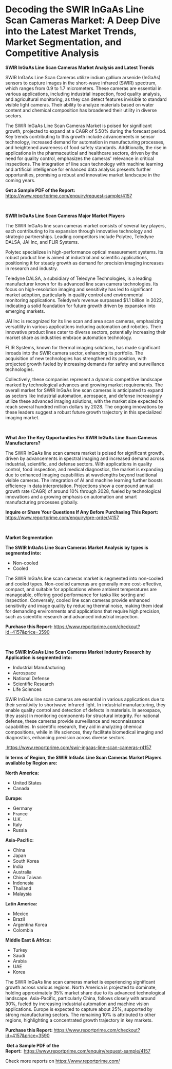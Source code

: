 <p><h1>Decoding the SWIR InGaAs Line Scan Cameras Market: A Deep Dive into the Latest Market Trends, Market Segmentation, and Competitive Analysis</h1></p><p><strong>SWIR InGaAs Line Scan Cameras Market Analysis and Latest Trends</strong></p>
<p><p>SWIR InGaAs Line Scan Cameras utilize indium gallium arsenide (InGaAs) sensors to capture images in the short-wave infrared (SWIR) spectrum, which ranges from 0.9 to 1.7 micrometers. These cameras are essential in various applications, including industrial inspection, food quality analysis, and agricultural monitoring, as they can detect features invisible to standard visible light cameras. Their ability to analyze materials based on water content and chemical composition has broadened their utility in diverse sectors.</p><p>The SWIR InGaAs Line Scan Cameras Market is poised for significant growth, projected to expand at a CAGR of 5.50% during the forecast period. Key trends contributing to this growth include advancements in sensor technology, increased demand for automation in manufacturing processes, and heightened awareness of food safety standards. Additionally, the rise in applications in the pharmaceutical and healthcare sectors, driven by the need for quality control, emphasizes the cameras' relevance in critical inspections. The integration of line scan technology with machine learning and artificial intelligence for enhanced data analysis presents further opportunities, promising a robust and innovative market landscape in the coming years.</p></p>
<p><strong>Get a Sample PDF of the Report:&nbsp;</strong> <a href="https://www.reportprime.com/enquiry/request-sample/4157?utm_campaign=3383&utm_medium=2&utm_source=Github&utm_content=ia&utm_term=18032025&utm_id=swir-ingaas-line-scan-cameras">https://www.reportprime.com/enquiry/request-sample/4157</a></p>
<p>&nbsp;</p>
<p><strong>SWIR InGaAs Line Scan Cameras Major Market Players</strong></p>
<p><p>The SWIR InGaAs line scan cameras market consists of several key players, each contributing to its expansion through innovative technology and strategic partnerships. Leading competitors include Polytec, Teledyne DALSA, JAI Inc, and FLIR Systems.</p><p>Polytec specializes in high-performance optical measurement systems. Its robust product line is aimed at industrial and scientific applications, positioning it for steady growth as demand for precision imaging increases in research and industry.</p><p>Teledyne DALSA, a subsidiary of Teledyne Technologies, is a leading manufacturer known for its advanced line scan camera technologies. Its focus on high-resolution imaging and sensitivity has led to significant market adoption, particularly in quality control and environmental monitoring applications. Teledyne’s revenue surpassed $1.1 billion in 2022, indicating a solid foundation for future growth driven by expansion into emerging markets.</p><p>JAI Inc is recognized for its line scan and area scan cameras, emphasizing versatility in various applications including automation and robotics. Their innovative product lines cater to diverse sectors, potentially increasing their market share as industries embrace automation technology.</p><p>FLIR Systems, known for thermal imaging solutions, has made significant inroads into the SWIR camera sector, enhancing its portfolio. The acquisition of new technologies has strengthened its position, with projected growth fueled by increasing demands for safety and surveillance technologies.</p><p>Collectively, these companies represent a dynamic competitive landscape marked by technological advances and growing market requirements. The overall market for SWIR InGaAs line scan cameras is anticipated to expand as sectors like industrial automation, aerospace, and defense increasingly utilize these advanced imaging solutions, with the market size expected to reach several hundred million dollars by 2028. The ongoing innovations by these leaders suggest a robust future growth trajectory in this specialized imaging market.</p></p>
<p>&nbsp;</p>
<p><strong>What Are The Key Opportunities For SWIR InGaAs Line Scan Cameras Manufacturers?</strong></p>
<p><p>The SWIR InGaAs line scan camera market is poised for significant growth, driven by advancements in spectral imaging and increased demand across industrial, scientific, and defense sectors. With applications in quality control, food inspection, and medical diagnostics, the market is expanding due to enhanced imaging capabilities at wavelengths beyond traditional visible cameras. The integration of AI and machine learning further boosts efficiency in data interpretation. Projections show a compound annual growth rate (CAGR) of around 10% through 2028, fueled by technological innovations and a growing emphasis on automation and smart manufacturing processes globally.</p></p>
<p><strong>Inquire or Share Your Questions If Any Before Purchasing This Report:</strong> <a href="https://www.reportprime.com/enquiry/pre-order/4157?utm_campaign=3383&utm_medium=2&utm_source=Github&utm_content=ia&utm_term=18032025&utm_id=swir-ingaas-line-scan-cameras">https://www.reportprime.com/enquiry/pre-order/4157</a></p>
<p>&nbsp;</p>
<p><strong>Market Segmentation</strong></p>
<p><strong>The SWIR InGaAs Line Scan Cameras Market Analysis by types is segmented into:</strong></p>
<p><ul><li>Non-cooled</li><li>Cooled</li></ul></p>
<p><p>The SWIR InGaAs line scan cameras market is segmented into non-cooled and cooled types. Non-cooled cameras are generally more cost-effective, compact, and suitable for applications where ambient temperatures are manageable, offering good performance for tasks like sorting and inspection. Conversely, cooled line scan cameras provide enhanced sensitivity and image quality by reducing thermal noise, making them ideal for demanding environments and applications that require high precision, such as scientific research and advanced industrial inspection.</p></p>
<p><strong>Purchase this Report:&nbsp;</strong><a href="https://www.reportprime.com/checkout?id=4157&price=3590&utm_campaign=3383&utm_medium=2&utm_source=Github&utm_content=ia&utm_term=18032025&utm_id=swir-ingaas-line-scan-cameras">https://www.reportprime.com/checkout?id=4157&price=3590</a></p>
<p>&nbsp;</p>
<p><strong>The SWIR InGaAs Line Scan Cameras Market Industry Research by Application is segmented into:</strong></p>
<p><ul><li>Industrial Manufacturing</li><li>Aerospace</li><li>National Defense</li><li>Scientific Research</li><li>Life Sciences</li></ul></p>
<p><p>SWIR InGaAs line scan cameras are essential in various applications due to their sensitivity to shortwave infrared light. In industrial manufacturing, they enable quality control and detection of defects in materials. In aerospace, they assist in monitoring components for structural integrity. For national defense, these cameras provide surveillance and reconnaissance capabilities. In scientific research, they aid in analyzing chemical compositions, while in life sciences, they facilitate biomedical imaging and diagnostics, enhancing precision across diverse sectors.</p></p>
<p><a href="https://www.reportprime.com/swir-ingaas-line-scan-cameras-r4157?utm_campaign=3383&utm_medium=2&utm_source=Github&utm_content=ia&utm_term=18032025&utm_id=swir-ingaas-line-scan-cameras">&nbsp;https://www.reportprime.com/swir-ingaas-line-scan-cameras-r4157</a></p>
<p><strong>In terms of Region, the SWIR InGaAs Line Scan Cameras Market Players available by Region are:</strong></p>
<p>
    <p> <strong> North America: </strong>
        <ul>
            <li>United States</li>
            <li>Canada</li>
        </ul>
        </p> 
    <p> <strong> Europe: </strong>
        <ul>
            <li>Germany</li>
            <li>France</li>
            <li>U.K.</li>
            <li>Italy</li>
            <li>Russia</li>
        </ul>
        </p> 
    <p> <strong> Asia-Pacific: </strong>
        <ul>
            <li>China</li>
            <li>Japan</li>
            <li>South Korea</li>
            <li>India</li>
            <li>Australia</li>
            <li>China Taiwan</li>
            <li>Indonesia</li>
            <li>Thailand</li>
            <li>Malaysia</li>
        </ul>
        </p> 
    <p> <strong> Latin America: </strong>
        <ul>
            <li>Mexico</li>
            <li>Brazil</li>
            <li>Argentina Korea</li>
            <li>Colombia</li>
        </ul>
        </p> 
    <p> <strong> Middle East & Africa: </strong>
        <ul>
            <li>Turkey</li>
            <li>Saudi</li>
            <li>Arabia</li>
            <li>UAE</li>
            <li>Korea</li>
        </ul>
    </p>
    </p>
<p><p>The SWIR InGaAs line scan cameras market is experiencing significant growth across various regions. North America is projected to dominate, holding approximately 35% market share due to its advanced technological landscape. Asia-Pacific, particularly China, follows closely with around 30%, fueled by increasing industrial automation and machine vision applications. Europe is expected to capture about 25%, supported by strong manufacturing sectors. The remaining 10% is attributed to other regions, highlighting a concentrated growth trajectory in key markets.</p></p>
<p><strong>Purchase this Report: </strong><a href="https://www.reportprime.com/checkout?id=4157&price=3590&utm_campaign=3383&utm_medium=2&utm_source=Github&utm_content=ia&utm_term=18032025&utm_id=swir-ingaas-line-scan-cameras">https://www.reportprime.com/checkout?id=4157&price=3590</a></p>
<p>&nbsp;<strong>Get a Sample PDF of the Report:&nbsp;&nbsp;</strong><a href="https://www.reportprime.com/enquiry/request-sample/4157?utm_campaign=3383&utm_medium=2&utm_source=Github&utm_content=ia&utm_term=18032025&utm_id=swir-ingaas-line-scan-cameras">https://www.reportprime.com/enquiry/request-sample/4157</a></p>
<p><strong></strong></p>
<p>Check more reports on <a href="https://www.reportprime.com/?utm_campaign=3383&utm_medium=2&utm_source=Github&utm_content=ia&utm_term=18032025&utm_id=swir-ingaas-line-scan-cameras">https://www.reportprime.com/</a></p>